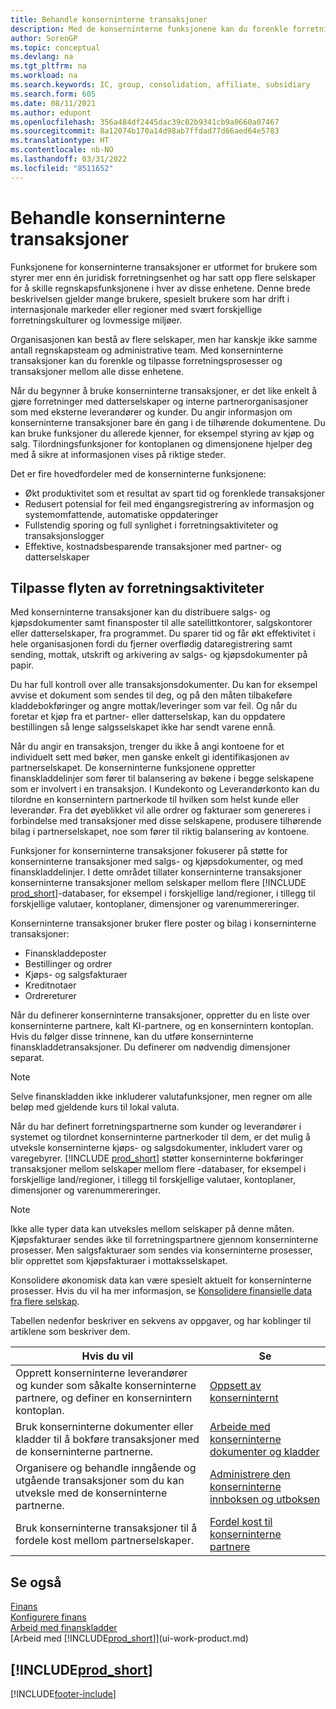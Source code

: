 ```yaml
---
title: Behandle konserninterne transaksjoner
description: Med de konserninterne funksjonene kan du forenkle forretningsprosesser og transaksjoner mellom selskaper i samme organisasjon.
author: SorenGP
ms.topic: conceptual
ms.devlang: na
ms.tgt_pltfrm: na
ms.workload: na
ms.search.keywords: IC, group, consolidation, affiliate, subsidiary
ms.search.form: 605
ms.date: 08/11/2021
ms.author: edupont
ms.openlocfilehash: 356a484df2445dac39c02b9341cb9a0660a07467
ms.sourcegitcommit: 8a12074b170a14d98ab7ffdad77d66aed64e5783
ms.translationtype: HT
ms.contentlocale: nb-NO
ms.lasthandoff: 03/31/2022
ms.locfileid: "8511652"
---
```

# <a name="managing-intercompany-transactions"></a>Behandle konserninterne transaksjoner

Funksjonene for konserninterne transaksjoner er utformet for brukere som styrer mer enn én juridisk forretningsenhet og har satt opp flere selskaper for å skille regnskapsfunksjonene i hver av disse enhetene. Denne brede beskrivelsen gjelder mange brukere, spesielt brukere som har drift i internasjonale markeder eller regioner med svært forskjellige forretningskulturer og lovmessige miljøer.

Organisasjonen kan bestå av flere selskaper, men har kanskje ikke samme antall regnskapsteam og administrative team. Med konserninterne transaksjoner kan du forenkle og tilpasse forretningsprosesser og transaksjoner mellom alle disse enhetene.

Når du begynner å bruke konserninterne transaksjoner, er det like enkelt å gjøre forretninger med datterselskaper og interne partnerorganisasjoner som med eksterne leverandører og kunder. Du angir informasjon om konserninterne transaksjoner bare én gang i de tilhørende dokumentene. Du kan bruke funksjoner du allerede kjenner, for eksempel styring av kjøp og salg. Tilordningsfunksjoner for kontoplanen og dimensjonene hjelper deg med å sikre at informasjonen vises på riktige steder.  

Det er fire hovedfordeler med de konserninterne funksjonene:  

- Økt produktivitet som et resultat av spart tid og forenklede transaksjoner  
- Redusert potensial for feil med éngangsregistrering av informasjon og systemomfattende, automatiske oppdateringer  
- Fullstendig sporing og full synlighet i forretningsaktiviteter og transaksjonslogger  
- Effektive, kostnadsbesparende transaksjoner med partner- og datterselskaper  

## <a name="streamlining-the-flow-of-business-activities"></a>Tilpasse flyten av forretningsaktiviteter  

Med konserninterne transaksjoner kan du distribuere salgs- og kjøpsdokumenter samt finansposter til alle satellittkontorer, salgskontorer eller datterselskaper, fra programmet. Du sparer tid og får økt effektivitet i hele organisasjonen fordi du fjerner overflødig dataregistrering samt sending, mottak, utskrift og arkivering av salgs- og kjøpsdokumenter på papir.  

Du har full kontroll over alle transaksjonsdokumenter. Du kan for eksempel avvise et dokument som sendes til deg, og på den måten tilbakeføre kladdebokføringer og angre mottak/leveringer som var feil. Og når du foretar et kjøp fra et partner- eller datterselskap, kan du oppdatere bestillingen så lenge salgsselskapet ikke har sendt varene ennå.  

Når du angir en transaksjon, trenger du ikke å angi kontoene for et individuelt sett med bøker, men ganske enkelt gi identifikasjonen av partnerselskapet. De konserninterne funksjonene oppretter finanskladdelinjer som fører til balansering av bøkene i begge selskapene som er involvert i en transaksjon. I Kundekonto og Leverandørkonto kan du tilordne en konsernintern partnerkode til hvilken som helst kunde eller leverandør. Fra det øyeblikket vil alle ordrer og fakturaer som genereres i forbindelse med transaksjoner med disse selskapene, produsere tilhørende bilag i partnerselskapet, noe som fører til riktig balansering av kontoene.  

Funksjoner for konserninterne transaksjoner fokuserer på støtte for konserninterne transaksjoner med salgs- og kjøpsdokumenter, og med finanskladdelinjer. I dette området tillater konserninterne transaksjoner konserninterne transaksjoner mellom selskaper mellom flere [!INCLUDE [prod_short](includes/prod_short.md)]-databaser, for eksempel i forskjellige land/regioner, i tillegg til forskjellige valutaer, kontoplaner, dimensjoner og varenummereringer.  

Konserninterne transaksjoner bruker flere poster og bilag i konserninterne transaksjoner:  

- Finanskladdeposter
- Bestillinger og ordrer
- Kjøps- og salgsfakturaer
- Kreditnotaer
- Ordrereturer

Når du definerer konserninterne transaksjoner, oppretter du en liste over konserninterne partnere, kalt KI-partnere, og en konsernintern kontoplan. Hvis du følger disse trinnene, kan du utføre konserninterne finanskladdetransaksjoner. Du definerer om nødvendig dimensjoner separat.  

> [!NOTE]
> Selve finanskladden ikke inkluderer valutafunksjoner, men regner om alle beløp med gjeldende kurs til lokal valuta.

Når du har definert forretningspartnerne som kunder og leverandører i systemet og tilordnet konserninterne partnerkoder til dem, er det mulig å utveksle konserninterne kjøps- og salgsdokumenter, inkludert varer og varegebyrer. [!INCLUDE [prod_short](includes/prod_short.md)] støtter konserninterne bokføringer transaksjoner mellom selskaper mellom flere -databaser, for eksempel i forskjellige land/regioner, i tillegg til forskjellige valutaer, kontoplaner, dimensjoner og varenummereringer.  

> [!NOTE]
> Ikke alle typer data kan utveksles mellom selskaper på denne måten. Kjøpsfakturaer sendes ikke til forretningspartnere gjennom konserninterne prosesser. Men salgsfakturaer som sendes via konserninterne prosesser, blir opprettet som kjøpsfakturaer i mottaksselskapet.

Konsolidere økonomisk data kan være spesielt aktuelt for konserninterne prosesser. Hvis du vil ha mer informasjon, se [Konsolidere finansielle data fra flere selskap](finance-consolidated-company-reporting.md).

Tabellen nedenfor beskriver en sekvens av oppgaver, og har koblinger til artiklene som beskriver dem.

|Hvis du vil |Se|
|---|---|
|Opprett konserninterne leverandører og kunder som såkalte konserninterne partnere, og definer en konsernintern kontoplan.|[Oppsett av konserninternt](intercompany-how-setup.md)|
|Bruk konserninterne dokumenter eller kladder til å bokføre transaksjoner med de konserninterne partnerne.|[Arbeide med konserninterne dokumenter og kladder](intercompany-how-work-documents-journals.md)|
|Organisere og behandle inngående og utgående transaksjoner som du kan utveksle med de konserninterne partnerne.|[Administrere den konserninterne innboksen og utboksen](intercompany-how-manage-intercompany-inbox.md)|
|Bruk konserninterne transaksjoner til å fordele kost mellom partnerselskaper.|[Fordel kost til konserninterne partnere](intercompany-allocate-costs.md)|

## <a name="see-also"></a>Se også

[Finans](finance.md)  
[Konfigurere finans](finance-setup-finance.md)  
[Arbeid med finanskladder](ui-work-general-journals.md)  
[Arbeid med [!INCLUDE[prod_short](includes/prod_short.md)]](ui-work-product.md)

## [!INCLUDE[prod_short](includes/free_trial_md.md)]  


[!INCLUDE[footer-include](includes/footer-banner.md)]
